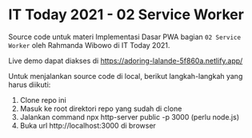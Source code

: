 # IT Today 2021 - 02 Service Worker

Source code untuk materi Implementasi Dasar PWA bagian `02 Service Worker` oleh Rahmanda Wibowo di IT Today 2021.

Live demo dapat diakses di https://adoring-lalande-5f860a.netlify.app/

Untuk menjalankan source code di local, berikut langkah-langkah yang harus diikuti:

1. Clone repo ini
2. Masuk ke root direktori repo yang sudah di clone
3. Jalankan command npx http-server public -p 3000 (perlu node.js)
4. Buka url http://localhost:3000 di browser
